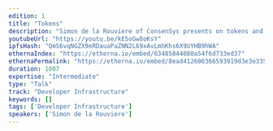 ```yaml
---
edition: 1
title: "Tokens"
description: "Simon de la Rouviere of ConsenSys presents on tokens and standards on the Ethereum blockchain."
youtubeUrl: "https://youtu.be/kE5oGw8oKsY"
ipfsHash: "QmS6vqNGZX9eRDauaPaZNN2L69xAvLmhKhs6X9UYHB9hWA"
ethernaIndex: "https://etherna.io/embed/63485844080a54f6d733ed37"
ethernaPermalink: "https://etherna.io/embed/8ead412606366593919d3e3e33598349d1e15c01f908ff6be24108708bcb4dd5"
duration: 1007
expertise: "Intermediate"
type: "Talk"
track: "Developer Infrastructure"
keywords: []
tags: ['Developer Infrastructure']
speakers: ['Simon de la Rouviere']
---
```

